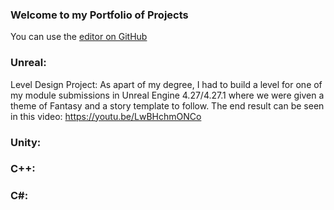 ### Welcome to my Portfolio of Projects

You can use the [editor on GitHub](https://github.com/RubberDucky122/PortforlioStuff/edit/gh-pages/index.md) 

### Unreal:
Level Design Project:
  As apart of my degree, I had to build a level for one of my module submissions in Unreal Engine 4.27/4.27.1 where we were given a theme of Fantasy and a story template to follow. The end result can be seen in this video: https://youtu.be/LwBHchmONCo 
### Unity:

### C++:

### C#:
